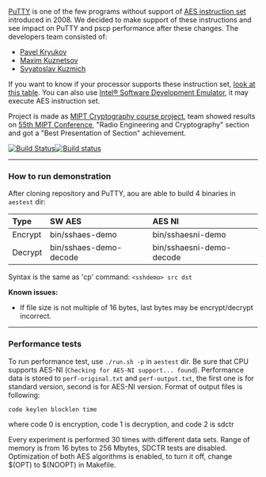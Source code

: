 [PuTTY](http://www.putty.org/) is one of the few programs without support of [AES instruction set](http://en.wikipedia.org/wiki/AES_instruction_set) introduced in 2008. We decided to make support of these instructions and see impact on PuTTY and pscp performance after these changes. The developers team consisted of:
 * [Pavel Kryukov](https://github.com/pavelkryukov)
 * [Maxim Kuznetsov](https://github.com/mkuznets)
 * [Svyatoslav Kuzmich](https://github.com/skuzmich)

If you want to know if your processor supports these instruction set, [look at this table](http://ark.intel.com/search/advanced?AESTech=true). You can also use [Intel® Software Development Emulator](http://software.intel.com/en-us/articles/intel-software-development-emulator), it may execute AES instruction set.

Project is made as [MIPT Cryptography course project](http://radio.fizteh.ru/infsec/), team showed results on [55th MIPT Conference](http://conf55.mipt.ru/info/main/), "Radio Engineering and Cryptography" section and got a "Best Presentation of Section" achievement.

[![Build Status](https://travis-ci.org/pavelkryukov/putty-aes-ni.svg?branch=master)](https://travis-ci.org/pavelkryukov/putty-aes-ni)[![Build status](https://ci.appveyor.com/api/projects/status/shr6l4t6dvqq5ytk?svg=true)](https://ci.appveyor.com/project/pavelkryukov/putty-aes-ni)

----
### How to run demonstration

After cloning repository and PuTTY, aou are able to build 4 binaries in `aestest` dir:

| Type | SW AES | AES NI |
|:-|:-------|:-------|
| Encrypt | bin/sshaes-demo | bin/sshaesni-demo |
| Decrypt | bin/sshaes-demo-decode | bin/sshaesni-demo-decode |

Syntax is the same as 'cp' command:
`<sshdemo> src dst`

**Known issues:**
  * If file size is not multiple of 16 bytes, last bytes may be encrypt/decrypt incorrect.

----
### Performance tests

To run performance test, use `./run.sh -p` in `aestest` dir. Be sure that CPU supports AES-NI (`Checking for AES-NI support... found`). Performance data is stored to `perf-original.txt` and `perf-output.txt`, the first one is for standard version, second is for AES-NI version. Format of output files is following:

`code keylen blocklen time`

where code 0 is encryption, code 1 is decryption, and code 2 is sdctr

Every experiment is performed 30 times with different data sets. Range of memory is from 16 bytes to 256 Mbytes, SDCTR tests are disabled.
Optimization of both AES algorithms is enabled, to turn it off, change $(OPT) to $(NOOPT) in Makefile.
